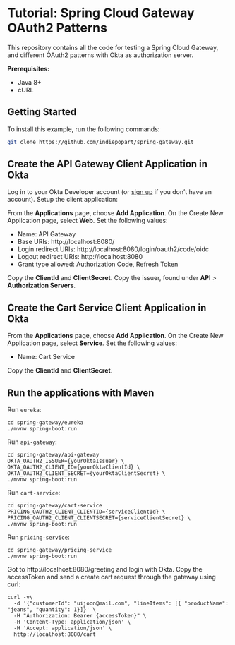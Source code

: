 # Tutorial: Spring Cloud Gateway OAuth2 Patterns

This repository contains all the code for testing a Spring Cloud Gateway, and different OAuth2 patterns with Okta as authorization server.

**Prerequisites:**

- Java 8+
- cURL

## Getting Started

To install this example, run the following commands:
```bash
git clone https://github.com/indiepopart/spring-gateway.git
```

## Create the API Gateway Client Application in Okta

Log in to your Okta Developer account (or [sign up](https://developer.okta.com/signup/) if you don’t have an account).
Setup the client application:

From the **Applications** page, choose **Add Application**. On the Create New Application page, select **Web**. Set the following values:
- Name: API Gateway
- Base URIs: http://localhost:8080/
- Login redirect URIs: http://localhost:8080/login/oauth2/code/oidc
- Logout redirect URIs: http://localhost:8080
- Grant type allowed: Authorization Code, Refresh Token

Copy the **ClientId** and **ClientSecret**. Copy the issuer, found under **API** > **Authorization Servers**.

## Create the Cart Service Client Application in Okta

From the **Applications** page, choose **Add Application**. On the Create New Application page, select **Service**. Set the following values:
- Name: Cart Service

Copy the **ClientId** and **ClientSecret**.

## Run the applications with Maven

Run `eureka`:

```shell
cd spring-gateway/eureka
./mvnw spring-boot:run
```

Run `api-gateway`:

```shell
cd spring-gateway/api-gateway
OKTA_OAUTH2_ISSUER={yourOktaIssuer} \
OKTA_OAUTH2_CLIENT_ID={yourOktaClientId} \
OKTA_OAUTH2_CLIENT_SECRET={yourOktaClientSecret} \
./mvnw spring-boot:run
```

Run `cart-service`:

```shell
cd spring-gateway/cart-service
PRICING_OAUTH2_CLIENT_CLIENTID={serviceClientId} \
PRICING_OAUTH2_CLIENT_CLIENTSECRET={serviceClientSecret} \
./mvnw spring-boot:run
```

Run `pricing-service`:

```shell
cd spring-gateway/pricing-service
./mvnw spring-boot:run
```


Got to http://localhost:8080/greeting and login with Okta.
Copy the accessToken and send a create cart request through the gateway using curl:

```shell
curl -v\
  -d '{"customerId": "uijoon@mail.com", "lineItems": [{ "productName": "jeans", "quantity": 1}]}' \
  -H "Authorization: Bearer {accessToken}" \
  -H 'Content-Type: application/json' \
  -H 'Accept: application/json' \
  http://localhost:8080/cart
```
